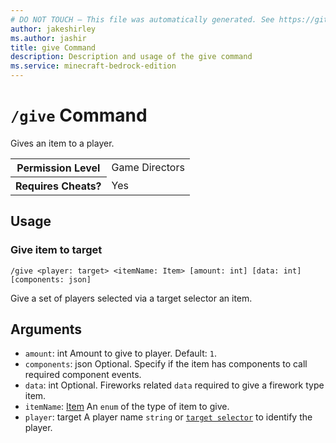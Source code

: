 ```yaml
---
# DO NOT TOUCH — This file was automatically generated. See https://github.com/mojang/minecraftapidocsgenerator to modify descriptions, examples, etc.
author: jakeshirley
ms.author: jashir
title: give Command
description: Description and usage of the give command
ms.service: minecraft-bedrock-edition
---
```

# `/give` Command
Gives an item to a player.

<table>
  <tr>
    <th>Permission Level</th>
    <td>Game Directors</td>
  </tr>
  <tr>
    <th>Requires Cheats?</th>
    <td>Yes</td>
  </tr>
</table>

## Usage
### Give item to target
`/give <player: target> <itemName: Item> [amount: int] [data: int] [components: json]`

Give a set of players selected via a target selector an item.

## Arguments
- `amount`: int
Amount to give to player.
Default: `1`.
- `components`: json
Optional. Specify if the item has components to call required component events.
- `data`: int
Optional. Fireworks related `data` required to give a firework type item.
- `itemName`: [Item](../enums/Item.md)
An `enum` of the type of item to give.
- `player`: target
A player name `string` or [`target selector`](https://learn.microsoft.com/minecraft/creator/documents/commandsintroduction#target-selectors) to identify the player.
